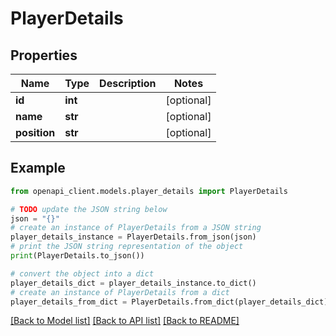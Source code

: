 # PlayerDetails


## Properties

Name | Type | Description | Notes
------------ | ------------- | ------------- | -------------
**id** | **int** |  | [optional] 
**name** | **str** |  | [optional] 
**position** | **str** |  | [optional] 

## Example

```python
from openapi_client.models.player_details import PlayerDetails

# TODO update the JSON string below
json = "{}"
# create an instance of PlayerDetails from a JSON string
player_details_instance = PlayerDetails.from_json(json)
# print the JSON string representation of the object
print(PlayerDetails.to_json())

# convert the object into a dict
player_details_dict = player_details_instance.to_dict()
# create an instance of PlayerDetails from a dict
player_details_from_dict = PlayerDetails.from_dict(player_details_dict)
```
[[Back to Model list]](../README.md#documentation-for-models) [[Back to API list]](../README.md#documentation-for-api-endpoints) [[Back to README]](../README.md)


